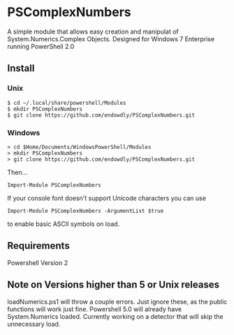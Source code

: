 # PSComplexNumbers
A simple module that allows easy creation and manipulat of System.Numerics.Complex Objects.
Designed for Windows 7 Enterprise running PowerShell 2.0

## Install
### Unix 
    
    $ cd ~/.local/share/powershell/Modules
    $ mkdir PSComplexNumbers
    $ git clone https://github.com/endowdly/PSComplexNumbers.git

### Windows

    > cd $Home/Documents/WindowsPowerShell/Modules
    > mkdir PSComplexNumbers
    > git clone https://github.com/endowdly/PSComplexNumbers.git

Then...

    Import-Module PSComplexNumbers
    
If your console font doesn't support Unicode characters you can use

    Import-Module PSComplexNumbers -ArgumentList $true 
    
to enable basic ASCII symbols on load.
    
## Requirements
Powershell Version 2

## Note on Versions higher than 5 or Unix releases
loadNumerics.ps1 will throw a couple errors. Just ignore these, as the public functions will work just fine. 
Powershell 5.0 will already have System.Numerics loaded. Currently working on a detector that will skip the unnecessary load. 
